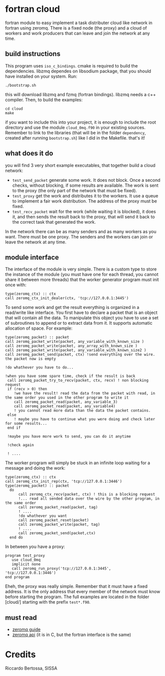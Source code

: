 # fortran cloud

fortran module to easy implement a task distributer cloud like network in fortran using zeromq. There is a fixed node (the proxy) and a cloud of workers and work producers that can leave and join the network at any time.

## build instructions
This program uses `iso_c_bindings`.
cmake is required to build the dependencies. libzmq dependes on libsodium package, that you should have installed on your system. Run:
```
./bootstrap.sh
```
this will download libzmq and fzmq (fortran bindings). libzmq needs a c++ compiler. Then, to build the examples:
```
cd cloud
make
```
if you want to include this into your project, it is enough to include the root directory and use the module `cloud_0mq.f90` in your existing sources. Remember to link to the libraries (that will be in the folder `dependency`, created after running `bootstrap.sh`) like I did in the Makefile.
that's it!

## what does it do
you will find 3 very short example executables, that together build a cloud network:
 - `test_send_packet` generate some work. It does not block. Once a second checks, without blocking, if some results are available. The work is sent to the proxy (the only part of the network that must be fixed).
 - `test_proxy` get the work and distributes it to the workers. It use a queue to implement a fair work distribution. The address of the proxy must be fixed.
 - `test_recv_packet` wait for the work (while waiting it is blocked), it does it, and then sends the result back to the proxy, that will send it back to the correct task that generated the work.
 
In the network there can be as many senders and as many workers as you want. There must be one proxy. The senders and the workers can join or leave the network at any time.

## module interface
The interface of the module is very simple. There is a custom type to store the instance of the module (you must have one for each thread, you cannot share it between more threads) that the worker generator program must init once with:
```
type(zeromq_ctx) :: ctx
call zeromq_ctx_init_dealer(ctx, 'tcp://127.0.0.1:3445')
```
To send some work and get the result everything is organized in a read/write like interface. You first have to declare a packet that is an object that will contain all the data. To manipulate this object you have to use a set of subroutines to append or to extract data from it. It supports automatic allocation of space. For example:

```
type(zeromq_packet) :: packet
call zeromq_packet_write(packet, any_variable_with_known_size )
call zeromq_packet_write(packet, any_array_with_known_size )
call zeromq_packet_write(packet, any_variable_with_known_size2 )
call zeromq_packet_send(packet, ctx) !send everything over the wire. the packet now is empty

!do whathever you have to do...

!when you have some spare time, check if the result is back
 call zeromq_packet_try_to_recv(packet, ctx, recv) ! non blocking request
 if (recv > 0) then
    !we have the result! read the data from the packet with read, in the same order you used in the other program to write it
    call zeromq_packet_read(packet, any_variable_3)
    call zeromq_packet_read(packet, any_variable4)
    ! you cannot read more data than the data the packet contains.
 else
    ! maybe you have to continue what you were doing and check later for some results...
 end if

 !maybe you have more work to send, you can do it anytime

 !check again
 
 ! ....
```

The worker program will simply be stuck in an infinite loop waiting for a message and doing the work:
```
type(zeromq_ctx) :: ctx
call zeromq_ctx_init_rep(ctx, 'tcp://127.0.0.1:3446')
type(zeromq_packet) :: packet
  do
      call zeromq_ctx_recv(packet, ctx) ! this is a blocking request
      !... read all sended data over the wire by the other program, in the same order
      call zeromq_packet_read(packet, tag)
      ! ....
      !do whathever you want
      call zeromq_packet_reset(packet)
      call zeromq_packet_write(packet, tag)
      ! ....
      call zeromq_packet_send(packet,ctx)
  end do
```
In between you have a proxy:
```
program test_proxy
   use cloud_0mq
   implicit none
   call zeromq_run_proxy('tcp://127.0.0.1:3445', 'tcp://127.0.0.1:3446')
end program
```
Eheh, the proxy was really simple. Remember that it must have a fixed address. It is the only address that every member of the network must know before starting the program. The full examples are located in the folder [cloud/] starting with the prefix `test*.f90`.

## must read
 - [zeromq guide](http://zguide.zeromq.org/page:all)
 - [zeromq api](http://api.zeromq.org/) (it is in C, but the fortran interface is the same)

# Credits
Riccardo Bertossa, SISSA
